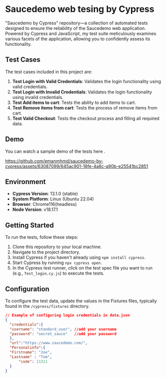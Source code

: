 # Saucedemo web tesing by Cypress

"Saucedemo by Cypress" repository—a collection of automated tests designed to ensure the reliability of the Saucedemo web application. Powered by Cypress and JavaScript, my test suite meticulously examines various facets of the application, allowing you to confidently assess its functionality.  
  

## Test Cases  

The test cases included in this project are:  

1. **Test Login with Valid Credentials**: Validates the login functionality using valid credentials.  
2. **Test Login with Invalid Credentials**: Validates the login functionality using invalid credentials.  
3. **Test Add items to cart**: Tests the ability to add items to cart.  
4. **Test Remove items from cart**: Tests the process of remove items from cart.  
5. **Test Valid Checkout**: Tests the checkout process and filling all required data.  

   
## Demo  
  
You can watch a sample demo of the tests here .  

https://github.com/emanmhmd/saucedemo-by-cypress/assets/63087099/645ac901-18fe-4a8c-a90b-e25541bc2851


## Environment  

- **Cypress Version**: 13.1.0 (stable)  
- **System Platform**: Linux (Ubuntu 22.04)
- **Browser**: Chrome116(headless)    
- **Node Version**:   v18.17.1  

## Getting Started  

To run the tests, follow these steps:  

1. Clone this repository to your local machine.  
2. Navigate to the project directory.  
3. Install Cypress if you haven't already using `npm install cypress`.  
4. Start Cypress by running `npx cypress open`.  
5. In the Cypress test runner, click on the test spec file you want to run (e.g., `Test_login.cy.js`) to execute the tests.  

## Configuration  

To configure the test data, update the values in the Fixtures files, typically found in the `/cypress/fixtures` directory.  

```JSON
// Example of configuring login credentials in data.json
{
  "credentials":{
  "username": "standard_user", //add your username
  "password": "secret_sauce"   //add your password
  },
  "url":"https://www.saucedemo.com/",
  "Personalinfo":{
  "Firstname": "Joe",
  "Lastname" : "Tom",
      "code": 11311
  }
}

